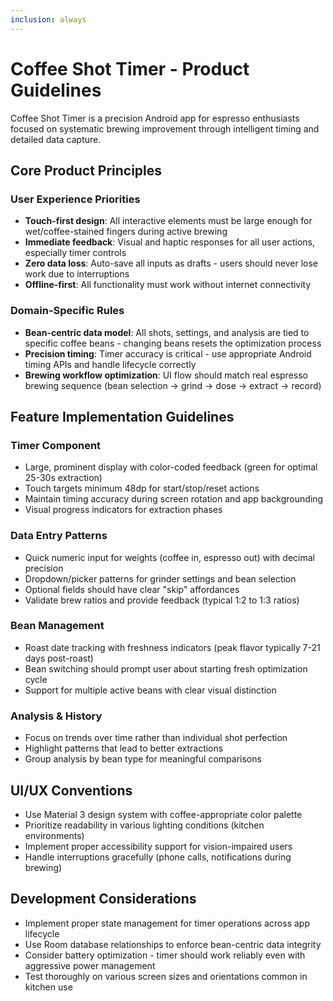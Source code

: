 ```yaml
---
inclusion: always
---
```


# Coffee Shot Timer - Product Guidelines

Coffee Shot Timer is a precision Android app for espresso enthusiasts focused on systematic brewing improvement through intelligent timing and detailed data capture.

## Core Product Principles

### User Experience Priorities
- **Touch-first design**: All interactive elements must be large enough for wet/coffee-stained fingers during active brewing
- **Immediate feedback**: Visual and haptic responses for all user actions, especially timer controls
- **Zero data loss**: Auto-save all inputs as drafts - users should never lose work due to interruptions
- **Offline-first**: All functionality must work without internet connectivity

### Domain-Specific Rules
- **Bean-centric data model**: All shots, settings, and analysis are tied to specific coffee beans - changing beans resets the optimization process
- **Precision timing**: Timer accuracy is critical - use appropriate Android timing APIs and handle lifecycle correctly
- **Brewing workflow optimization**: UI flow should match real espresso brewing sequence (bean selection → grind → dose → extract → record)

## Feature Implementation Guidelines

### Timer Component
- Large, prominent display with color-coded feedback (green for optimal 25-30s extraction)
- Touch targets minimum 48dp for start/stop/reset actions
- Maintain timing accuracy during screen rotation and app backgrounding
- Visual progress indicators for extraction phases

### Data Entry Patterns
- Quick numeric input for weights (coffee in, espresso out) with decimal precision
- Dropdown/picker patterns for grinder settings and bean selection
- Optional fields should have clear "skip" affordances
- Validate brew ratios and provide feedback (typical 1:2 to 1:3 ratios)

### Bean Management
- Roast date tracking with freshness indicators (peak flavor typically 7-21 days post-roast)
- Bean switching should prompt user about starting fresh optimization cycle
- Support for multiple active beans with clear visual distinction

### Analysis & History
- Focus on trends over time rather than individual shot perfection
- Highlight patterns that lead to better extractions
- Group analysis by bean type for meaningful comparisons

## UI/UX Conventions
- Use Material 3 design system with coffee-appropriate color palette
- Prioritize readability in various lighting conditions (kitchen environments)
- Implement proper accessibility support for vision-impaired users
- Handle interruptions gracefully (phone calls, notifications during brewing)

## Development Considerations
- Implement proper state management for timer operations across app lifecycle
- Use Room database relationships to enforce bean-centric data integrity
- Consider battery optimization - timer should work reliably even with aggressive power management
- Test thoroughly on various screen sizes and orientations common in kitchen use